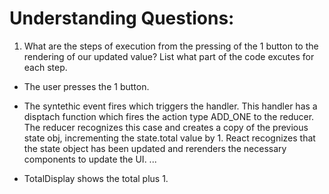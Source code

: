 # Understanding Questions:
1. What are the steps of execution from the pressing of the 1 button to the rendering of our updated value? List what part of the code excutes for each step.
* The user presses the 1 button.
* The syntethic event fires which triggers the handler. This handler has a disptach function which fires the action type ADD_ONE to the reducer. The reducer recognizes this case and creates a copy of the previous state obj, incrementing the state.total value by 1. React recognizes that the state object has been updated and rerenders the necessary components to update the UI.
...

* TotalDisplay shows the total plus 1.
